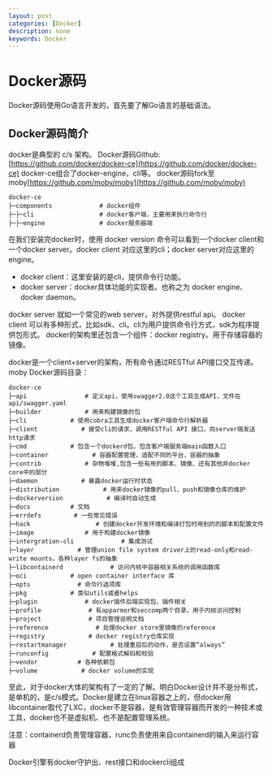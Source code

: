 ```yaml
---
layout: post
categories: [Docker]
description: none
keywords: Docker
---
```

# Docker源码
Docker源码使用Go语言开发的，首先要了解Go语言的基础语法。

## Docker源码简介

docker是典型的 c/s 架构。
Docker源码Github:[https://github.com/docker/docker-ce](https://github.com/docker/docker-ce)
docker-ce组合了docker-engine，cli等。
docker源码fork至moby[https://github.com/moby/moby](https://github.com/moby/moby)

```text
docker-ce
├─components             # docker组件
├─├─cli                  # docker客户端，主要用来执行命令行
├─├─engine               # docker服务器端
```

在我们安装完docker时，使用 docker version 命令可以看到一个docker client和一个docker server。docker client 对应这里的cli；docker server对应这里的engine。
- docker client：这里安装的是cli，提供命令行功能。
- docker server：docker具体功能的实现者。也称之为 docker engine、docker daemon。

docker server 就如一个常见的web server，对外提供restful api。
docker client 可以有多种形式，比如sdk、cli。cli为用户提供命令行方式，sdk为程序提供包形式。
docker的架构里还包含一个组件：docker registry。用于存储容器的镜像。


docker是一个client+server的架构，所有命令通过RESTful API接口交互传递。
moby Docker源码目录：

```text
docker-ce
├─api                # 定义api，使用swagger2.0这个工具生成API，文件在api/swagger.yaml
├─builder            # 用来构建镜像的包
├─cli            # 使用cobra工具生成docker客户端命令行解析器
├─client            # 接受cli的请求，调用RESTful API 接口，向server端发送http请求
├─cmd            # 包含一个dockerd包，包含客户端服务端main函数入口
├─container            # 容器配置管理，适配不同的平台，容器的抽象
├─contrib            # 杂物堆堆,包含一些有用的脚本、镜像、还有其他非docker core中的部分
├─daemon            # 暴露docker运行时状态
├─distribution            # 用来docker镜像的pull、push和镜像仓库的维护
├─dockerversion            # 编译时自动生成
├─docs           # 文档
├─errdefs         # 一些常见错误
├─hack                  # 创建docker开发环境和编译打包时用到的的脚本和配置文件
├─image              # 用于构建docker镜像
├─intergration-cli             # 集成测试
├─layer            # 管理union file system driver上的read-only和read-write mounts，各种layer fs的抽象
├─libcontainerd             # 访问内核中容器相关系统的调用函数库
├─oci            # open container interface 库
├─opts             # 命令行选项库
├─pkg            # 类似utils或者helps
├─plugin             # docker插件后端实现包，插件相关
├─profile             # 有apparmor和seccomp两个目录，用于内核访问控制
├─project             # 项目管理说明文档
├─reference             # 处理docker store里镜像的reference
├─registry            # docker registry仓库实现
├─restartmanager            # 处理重启后的动作，是否设置“always”
├─runconfig            # 配置格式解码和校验
├─vendor           # 各种依赖包
├─volume            # docker volume的实现
```
至此，对于docker大体的架构有了一定的了解。明白Docker设计并不是分布式，是单机的，是c/s模式。Docker是建立在linux容器之上的，但docker用libcontainer取代了LXC，docker不是容器，是有效管理容器而开发的一种技术或工具，docker也不是虚拟机、也不是配置管理系统。

注意：containerd负责管理容器，runc负责使用来自containerd的输入来运行容器

Docker引擎有docker守护出、rest接口和dockercli组成
